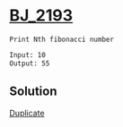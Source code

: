 # [BJ_2193](https://acmicpc.net/problem/2193)

```en
Print Nth fibonacci number
```

```txt
Input: 10
Output: 55
```

## Solution

[Duplicate](./BJ_10826.md)
